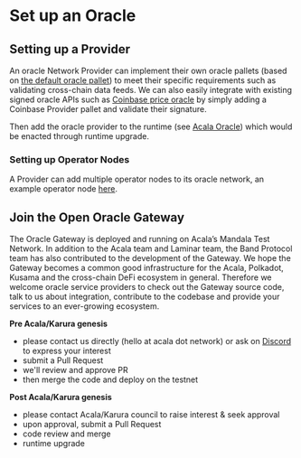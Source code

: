 # Set up an Oracle

## Setting up a Provider

An oracle Network Provider can implement their own oracle pallets (based on [the default oracle pallet](https://github.com/open-web3-stack/open-runtime-module-library/tree/master/oracle)) to meet their specific requirements such as validating cross-chain data feeds. We can also easily integrate with existing signed oracle APIs such as [Coinbase price oracle](https://blog.coinbase.com/introducing-the-coinbase-price-oracle-6d1ee22c7068) by simply adding a Coinbase Provider pallet and validate their signature.

Then add the oracle provider to the runtime (see [Acala Oracle](https://github.com/AcalaNetwork/Acala/blob/master/runtime/mandala/src/lib.rs#L447)) which would be enacted through runtime upgrade.&#x20;

### Setting up Operator Nodes

A Provider can add multiple operator nodes to its oracle network, an example operator node [here](https://github.com/laminar-protocol/oracle-server).

## Join the Open Oracle Gateway

The Oracle Gateway is deployed and running on Acala’s Mandala Test Network. In addition to the Acala team and Laminar team, the Band Protocol team has also contributed to the development of the Gateway. We hope the Gateway becomes a common good infrastructure for the Acala, Polkadot, Kusama and the cross-chain DeFi ecosystem in general. Therefore we welcome oracle service providers to check out the Gateway source code, talk to us about integration, contribute to the codebase and provide your services to an ever-growing ecosystem.

**Pre Acala/Karura genesis**

* please contact us directly (hello at acala dot network) or ask on [Discord](https://www.acala.gg/) to express your interest
* submit a Pull Request
* we'll review and approve PR
* then merge the code and deploy on the testnet

**Post Acala/Karura genesis**

* please contact Acala/Karura council to raise interest & seek approval
* upon approval, submit a Pull Request&#x20;
* code review and merge
* runtime upgrade

